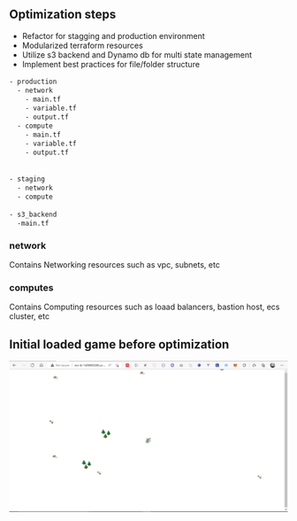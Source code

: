 ## Optimization steps

- Refactor for stagging and production environment
- Modularized terraform resources
- Utilize s3 backend and Dynamo db for multi state management
- Implement best practices for file/folder structure

```
- production
  - network
    - main.tf
    - variable.tf
    - output.tf
  - compute
    - main.tf
    - variable.tf
    - output.tf
    

- staging 
  - network
  - compute

- s3_backend
  -main.tf

```

### network

 Contains Networking resources such as vpc, subnets, etc

### computes

  Contains Computing resources such as loaad balancers, bastion host, ecs cluster, etc

## Initial loaded game before optimization

<img src="./assets/final.PNG" alt="loaded"></img>
